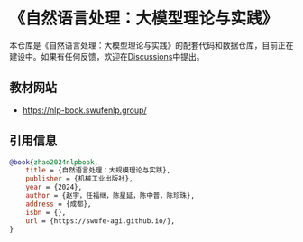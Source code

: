 # 《自然语言处理：大模型理论与实践》

本仓库是《自然语言处理：大模型理论与实践》的配套代码和数据仓库，目前正在建设中。如果有任何反馈，欢迎在[Discussions](https://github.com/swufe-agi/NLP-book/discussions)中提出。

## 教材网站

- https://nlp-book.swufenlp.group/

## 引用信息

```bibtex
@book{zhao2024nlpbook,
    title = {自然语言处理：大规模理论与实践},
    publisher = {机械工业出版社},
    year = {2024},
    author = {赵宇，任福继，陈星延，陈中普，陈珍珠},
    address = {成都},
    isbn = {},
    url = {https://swufe-agi.github.io/},
}
```
